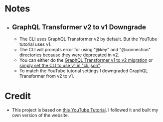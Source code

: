 

# Notes
- ## GraphQL Transformer v2 to v1 Downgrade
  - The CLI uses GraphQL Transformer v2 by default. But the YouTube tutorial uses v1. 
  - The CLI will prompts error for using "@key" and "@connection" directories because they were deprecated in v2. 
  - You can either do the [GraphQL Transformer v1 to v2 migration](https://docs.amplify.aws/cli/migration/transformer-migration/) or [simply set the CLI to use v1 in "cli.json"](https://stackoverflow.com/a/72260337/9179133). 
  - To match the YouTube tutorial settings I downgraded GraphQL Transformer from v2 to v1.

# Credit

- This project is based on [this YouTube Tutorial](https://www.youtube.com/watch?v=JgwI22y_eFA&ab_channel=freeCodeCamp.orghttps://www.youtube.com/watch?v=JgwI22y_eFA&ab_channel=freeCodeCamp.org). I followed it and built my own version of the website.

